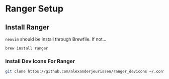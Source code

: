 # Ranger Setup

## Install Ranger

`neovim` should be install through Brewfile. If not...

```bash
brew install ranger
```

### Install Dev Icons For Ranger

```bash
git clone https://github.com/alexanderjeurissen/ranger_devicons ~/.config/ranger/plugins/ranger_devicons
```
